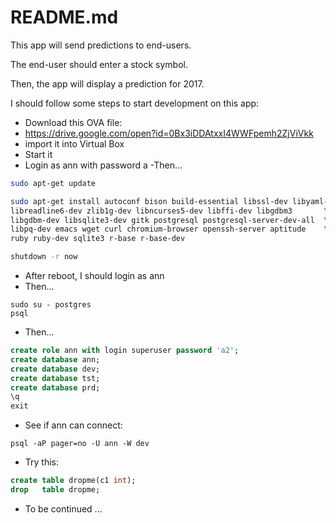 # README.md

This app will send predictions to end-users.

The end-user should enter a stock symbol.

Then, the app will display a prediction for 2017.

I should follow some steps to start development on this app:

- Download this OVA file:
- https://drive.google.com/open?id=0Bx3iDDAtxxI4WWFpemh2ZjViVkk
- import it into Virtual Box
- Start it
- Login as ann with password a
-Then...

```bash
sudo apt-get update

sudo apt-get install autoconf bison build-essential libssl-dev libyaml-dev \
libreadline6-dev zlib1g-dev libncurses5-dev libffi-dev libgdbm3       \
libgdbm-dev libsqlite3-dev gitk postgresql postgresql-server-dev-all  \
libpq-dev emacs wget curl chromium-browser openssh-server aptitude    \
ruby ruby-dev sqlite3 r-base r-base-dev

shutdown -r now
```

- After reboot, I should login as ann
- Then...

```
sudo su - postgres
psql
```

- Then...

```sql
create role ann with login superuser password 'a2';
create database ann;
create database dev;
create database tst;
create database prd;
\q
exit
```

- See if ann can connect:

```
psql -aP pager=no -U ann -W dev
```

- Try this:

```sql
create table dropme(c1 int);
drop   table dropme;
```

- To be continued ...


